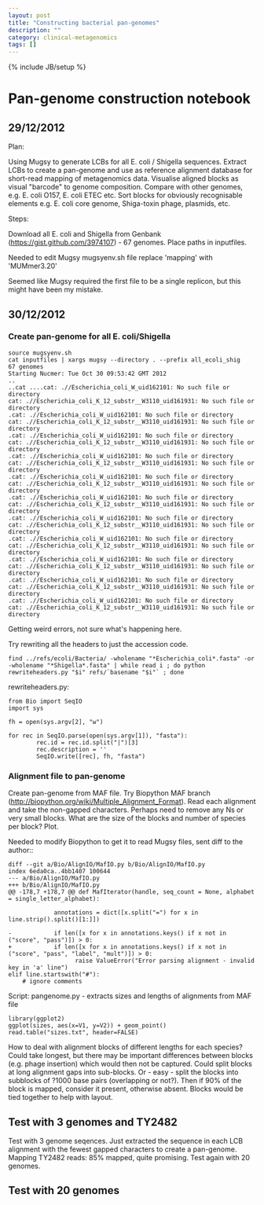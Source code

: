 ```yaml
---
layout: post
title: "Constructing bacterial pan-genomes"
description: ""
category: clinical-metagenomics
tags: []
---
```

{% include JB/setup %}

# Pan-genome construction notebook

## 29/12/2012

Plan:

Using Mugsy to generate LCBs for all E. coli / Shigella sequences. Extract LCBs to create a pan-genome and use as reference alignment database for short-read mapping of metagenomics data. Visualise aligned blocks as visual "barcode" to genome composition. Compare with other genomes, e.g. E. coli O157, E. coli ETEC etc. Sort blocks for obviously recognisable elements e.g. E. coli core genome, Shiga-toxin phage, plasmids, etc.

Steps:

Download all E. coli and Shigella from Genbank (https://gist.github.com/3974107) - 67 genomes. Place paths in inputfiles.

Needed to edit Mugsy mugsyenv.sh file replace 'mapping' with 'MUMmer3.20'

Seemed like Mugsy required the first file to be a single replicon, but this might have been my mistake.

## 30/12/2012

### Create pan-genome for all E. coli/Shigella

	source mugsyenv.sh
	cat inputfiles | xargs mugsy --directory . --prefix all_ecoli_shig
	67 genomes
	Starting Nucmer: Tue Oct 30 09:53:42 GMT 2012
	..
	..cat ....cat: .//Escherichia_coli_W_uid162101: No such file or directory
	cat: .//Escherichia_coli_K_12_substr__W3110_uid161931: No such file or directory
	.cat: .//Escherichia_coli_W_uid162101: No such file or directory
	cat: .//Escherichia_coli_K_12_substr__W3110_uid161931: No such file or directory
	.cat: .//Escherichia_coli_W_uid162101: No such file or directory
	cat: .//Escherichia_coli_K_12_substr__W3110_uid161931: No such file or directory
	.cat: .//Escherichia_coli_W_uid162101: No such file or directory
	cat: .//Escherichia_coli_K_12_substr__W3110_uid161931: No such file or directory
	.cat: .//Escherichia_coli_W_uid162101: No such file or directory
	cat: .//Escherichia_coli_K_12_substr__W3110_uid161931: No such file or directory
	.cat: .//Escherichia_coli_W_uid162101: No such file or directory
	cat: .//Escherichia_coli_K_12_substr__W3110_uid161931: No such file or directory
	.cat: .//Escherichia_coli_W_uid162101: No such file or directory
	cat: .//Escherichia_coli_K_12_substr__W3110_uid161931: No such file or directory
	.cat: .//Escherichia_coli_W_uid162101: No such file or directory
	cat: .//Escherichia_coli_K_12_substr__W3110_uid161931: No such file or directory
	.cat: .//Escherichia_coli_W_uid162101: No such file or directory
	cat: .//Escherichia_coli_K_12_substr__W3110_uid161931: No such file or directory
	.cat: .//Escherichia_coli_W_uid162101: No such file or directory
	cat: .//Escherichia_coli_K_12_substr__W3110_uid161931: No such file or directory
	.cat: .//Escherichia_coli_W_uid162101: No such file or directory
	cat: .//Escherichia_coli_K_12_substr__W3110_uid161931: No such file or directory

Getting weird errors, not sure what's happening here.

Try rewriting all the headers to just the accession code.

	find ../refs/ecoli/Bacteria/ -wholename "*Escherichia_coli*.fasta" -or -wholename "*Shigella*.fasta" | while read i ; do python rewriteheaders.py "$i" refs/`basename "$i"` ; done

rewriteheaders.py:

	from Bio import SeqIO
	import sys

	fh = open(sys.argv[2], "w")

	for rec in SeqIO.parse(open(sys.argv[1]), "fasta"):
        	rec.id = rec.id.split("|")[3]
	        rec.description = ''
        	SeqIO.write([rec], fh, "fasta")

### Alignment file to pan-genome

Create pan-genome from MAF file. Try Biopython MAF branch (http://biopython.org/wiki/Multiple_Alignment_Format). Read each alignment and take the non-gapped characters. Perhaps need to remove any Ns or very small blocks. What are the size of the blocks and number of species per block? Plot.

Needed to modify Biopython to get it to read Mugsy files, sent diff to the author::

	diff --git a/Bio/AlignIO/MafIO.py b/Bio/AlignIO/MafIO.py
	index 6eda0ca..4bb1407 100644
	--- a/Bio/AlignIO/MafIO.py
	+++ b/Bio/AlignIO/MafIO.py
	@@ -178,7 +178,7 @@ def MafIterator(handle, seq_count = None, alphabet = single_letter_alphabet):

        	     annotations = dict([x.split("=") for x in line.strip().split()[1:]])

	-            if len([x for x in annotations.keys() if x not in ("score", "pass")]) > 0:
	+            if len([x for x in annotations.keys() if x not in ("score", "pass", "label", "mult")]) > 0:
	                   raise ValueError("Error parsing alignment - invalid key in 'a' line")
	elif line.startswith("#"):
		# ignore comments

Script: pangenome.py - extracts sizes and lengths of alignments from MAF file

	library(ggplot2)
	ggplot(sizes, aes(x=V1, y=V2)) + geom_point()
	read.table("sizes.txt", header=FALSE)

How to deal with alignment blocks of different lengths for each species? Could take longest, but there may be important differences between blocks (e.g. phage insertion) which would then not be captured. Could split blocks at long alignment gaps into sub-blocks. Or - easy - split the blocks into subblocks of ?1000 base pairs (overlapping or not?). Then if 90% of the block is mapped, consider it present, otherwise absent. Blocks would be tied together to help with layout.

## Test with 3 genomes and TY2482

Test with 3 genome seqences. Just extracted the sequence in each LCB alignment with the fewest gapped characters to create a pan-genome. Mapping TY2482 reads: 85% mapped, quite promising. Test again with 20 genomes.

## Test with 20 genomes


